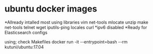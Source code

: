 # ubuntu docker images

*Allready intalled most using libraries
vim net-tools mlocate unzip make net-tools telnet wget iputils-ping locales curl
*ipv6 disabled 
*Ready for Elasticsearch configs


using; check Makefiles
	docker run -it --entrypoint=bash --rm kutuni/ubuntu:17.04
